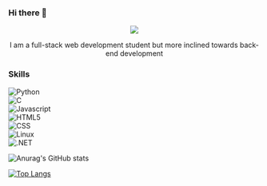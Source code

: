 ### Hi there 👋

<div id="header" align="center">
  <img src="https://media.giphy.com/media/znFOMXuHVkV36qzdbJ/giphy.gif" />
</div>
<p align="center">I am a full-stack web development student but more inclined towards back-end development</p>

### Skills
![Python](https://img.shields.io/badge/Python-3DDC84?style=for-the-badge&logo=python&logoColor=white&labelColor=101010)</br>
![C](https://img.shields.io/badge/C-3DDC84?style=for-the-badge&logo=c&logoColor=white&labelColor=101010)</br>
![Javascript](https://img.shields.io/badge/Javascript-3DDC84?style=for-the-badge&logo=javascript&logoColor=white&labelColor=101010)</br>
![HTML5](https://img.shields.io/badge/HTML-3DDC84?style=for-the-badge&logo=html5&logoColor=white&labelColor=101010)</br>
![CSS](https://img.shields.io/badge/CSS-3DDC84?style=for-the-badge&logo=css3&logoColor=white&labelColor=101010)</br>
![Linux](https://img.shields.io/badge/Linux-3DDC84?style=for-the-badge&logo=linux&logoColor=white&labelColor=101010)</br>
![.NET](https://img.shields.io/badge/.NET-3DDC84?style=for-the-badge&logo=.NET&logoColor=white&labelColor=101010)</br>

![Anurag's GitHub stats](https://github-readme-stats.vercel.app/api?username=Soria-c&show_icons=true&theme=radical)

[![Top Langs](https://github-readme-stats.vercel.app/api/top-langs/?username=Soria-c&show_icons=true&theme=radical)](https://github.com/anuraghazra/github-readme-stats&show_icons=true&theme=radical)
